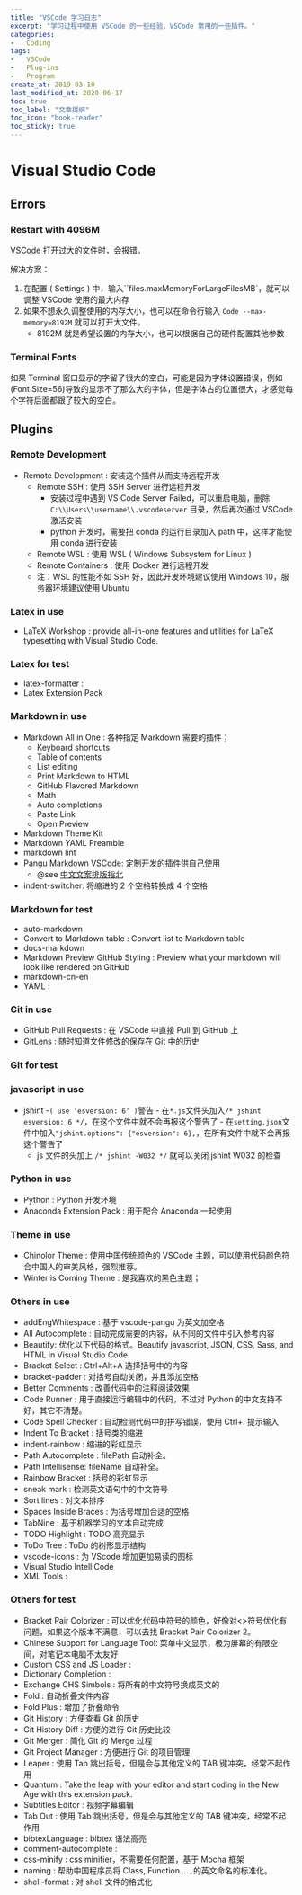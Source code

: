 ```yaml
---
title: "VSCode 学习日志"
excerpt: "学习过程中使用 VSCode 的一些经验，VSCode 常用的一些插件。"
categories:
-   Coding
tags:
-   VSCode
-   Plug-ins
-   Program
create_at: 2019-03-10
last_modified_at: 2020-06-17
toc: true
toc_label: "文章提纲"
toc_icon: "book-reader"
toc_sticky: true
---
```


# Visual Studio Code

## Errors

### Restart with 4096M

VSCode 打开过大的文件时，会报错。

解决方案：

1.  在配置 ( Settings ) 中，输入``files.maxMemoryForLargeFilesMB`，就可以调整 VSCode 使用的最大内存
2.  如果不想永久调整使用的内存大小，也可以在命令行输入 `Code --max-memory=8192M` 就可以打开大文件。
    -   8192M 就是希望设置的内存大小，也可以根据自己的硬件配置其他参数

### Terminal Fonts

如果 Terminal 窗口显示的字留了很大的空白，可能是因为字体设置错误，例如(Font Size=56)导致的显示不了那么大的字体，但是字体占的位置很大，才感觉每个字符后面都跟了较大的空白。

## Plugins

### Remote Development

-   Remote Development : 安装这个插件从而支持远程开发
    -   Remote SSH : 使用 SSH Server 进行远程开发
        -   安装过程中遇到 VS Code Server Failed，可以重启电脑，删除 `C:\\Users\\username\\.vscodeserver` 目录，然后再次通过 VSCode 激活安装
        -   python 开发时，需要把 conda 的运行目录加入 path 中，这样才能使用 conda 进行安装
    -   Remote WSL : 使用 WSL ( Windows Subsystem for Linux )
    -   Remote Containers : 使用 Docker 进行远程开发
    -   注：WSL 的性能不如 SSH 好，因此开发环境建议使用 Windows 10，服务器环境建议使用 Ubuntu

### Latex in use

-   LaTeX Workshop : provide all-in-one features and utilities for LaTeX typesetting with Visual Studio Code.

### Latex for test

-   latex-formatter :
-   Latex Extension Pack

### Markdown in use

-   Markdown All in One : 各种指定 Markdown 需要的插件；
    -   Keyboard shortcuts
    -   Table of contents
    -   List editing
    -   Print Markdown to HTML
    -   GitHub Flavored Markdown
    -   Math
    -   Auto completions
    -   Paste Link
    -   Open Preview
-   Markdown Theme Kit
-   Markdown YAML Preamble
-   markdown lint
-   Pangu Markdown VSCode: 定制开发的插件供自己使用
    -   @see [中文文案排版指北](https://GitHub.com/sparanoid/chinese-copywriting-guidelines)
-   indent-switcher: 将缩进的 2 个空格转换成 4 个空格

### Markdown for test

-   auto-markdown
-   Convert to Markdown table : Convert list to Markdown table
-   docs-markdown
-   Markdown Preview GitHub Styling : Preview what your markdown will look like rendered on GitHub
-   markdown-cn-en
-   YAML :

### Git in use

-   GitHub Pull Requests : 在 VSCode 中直接 Pull 到 GitHub 上
-   GitLens : 随时知道文件修改的保存在 Git 中的历史

### Git for test

### javascript in use

-   jshint
    -`( use 'esversion: 6' )`警告
        -   在`*.js`文件头加入`/* jshint esversion: 6 */`，在这个文件中就不会再报这个警告了
        -   在`setting.json`文件中加入`"jshint.options": {"esversion": 6},`，在所有文件中就不会再报这个警告了
    -   js 文件的头加上 `/* jshint -W032 */` 就可以关闭 jshint W032 的检查

### Python in use

-   Python : Python 开发环境
-   Anaconda Extension Pack : 用于配合 Anaconda 一起使用

### Theme in use

-   Chinolor Theme : 使用中国传统颜色的 VSCode 主题，可以使用代码颜色符合中国人的审美风格，强烈推荐。
-   Winter is Coming Theme : 是我喜欢的黑色主题；

### Others in use

-   addEngWhitespace : 基于 vscode-pangu 为英文加空格
-   All Autocomplete : 自动完成需要的内容，从不同的文件中引入参考内容
-   Beautify: 优化以下代码的格式。Beautify javascript, JSON, CSS, Sass, and HTML in Visual Studio Code.
-   Bracket Select : Ctrl+Alt+A 选择括号中的内容
-   bracket-padder : 对括号自动关闭，并且添加空格
-   Better Comments : 改善代码中的注释阅读效果
-   Code Runner : 用于直接运行编辑中的代码，不过对 Python 的中文支持不好，其它不清楚。
-   Code Spell Checker : 自动检测代码中的拼写错误，使用 Ctrl+. 提示输入
-   Indent To Bracket : 括号类的缩进
-   indent-rainbow : 缩进的彩虹显示
-   Path Autocomplete : filePath 自动补全。
-   Path Intellisense: fileName 自动补全。
-   Rainbow Bracket : 括号的彩虹显示
-   sneak mark : 检测英文语句中的中文符号
-   Sort lines : 对文本排序
-   Spaces Inside Braces : 为括号增加合适的空格
-   TabNine : 基于机器学习的文本自动完成
-   TODO Highlight : TODO 高亮显示
-   ToDo Tree : ToDo 的树形显示结构
-   vscode-icons : 为 VScode 增加更加易读的图标
-   Visual Studio IntelliCode
-   XML Tools :

### Others for test

-   Bracket Pair Colorizer : 可以优化代码中符号的颜色，好像对<>符号优化有问题，如果这个版本不满意，可以去找 Bracket Pair Colorizer 2。
-   Chinese Support for Language Tool: 菜单中文显示，极为屏幕的有限空间，对笔记本电脑不太友好
-   Custom CSS and JS Loader :
-   Dictionary Completion :
-   Exchange CHS Simbols : 将所有的中文符号换成英文的
-   Fold : 自动折叠文件内容
-   Fold Plus : 增加了折叠命令
-   Git History : 方便查看 Git 的历史
-   Git History Diff : 方便的进行 Git 历史比较
-   Git Merger : 简化 Git 的 Merge 过程
-   Git Project Manager : 方便进行 Git 的项目管理
-   Leaper : 使用 Tab 跳出括号，但是会与其他定义的 TAB 键冲突，经常不起作用
-   Quantum : Take the leap with your editor and start coding in the New Age with this extension pack.
-   Subtitles Editor : 视频字幕编辑
-   Tab Out : 使用 Tab 跳出括号，但是会与其他定义的 TAB 键冲突，经常不起作用
-   bibtexLanguage : bibtex 语法高亮
-   comment-autocomplete :
-   css-minify : css minifier，不需要任何配置，基于 Mocha 框架
-   naming : 帮助中国程序员将 Class, Function……的英文命名的标准化。
-   shell-format : 对 shell 文件的格式化
